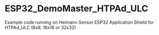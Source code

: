 # ESP32_DemoMaster_HTPAd_ULC
Example code running on Heimann Sensor ESP32 Application Shield for HTPAd_ULC (8x8, 16x16 or 32x32)
